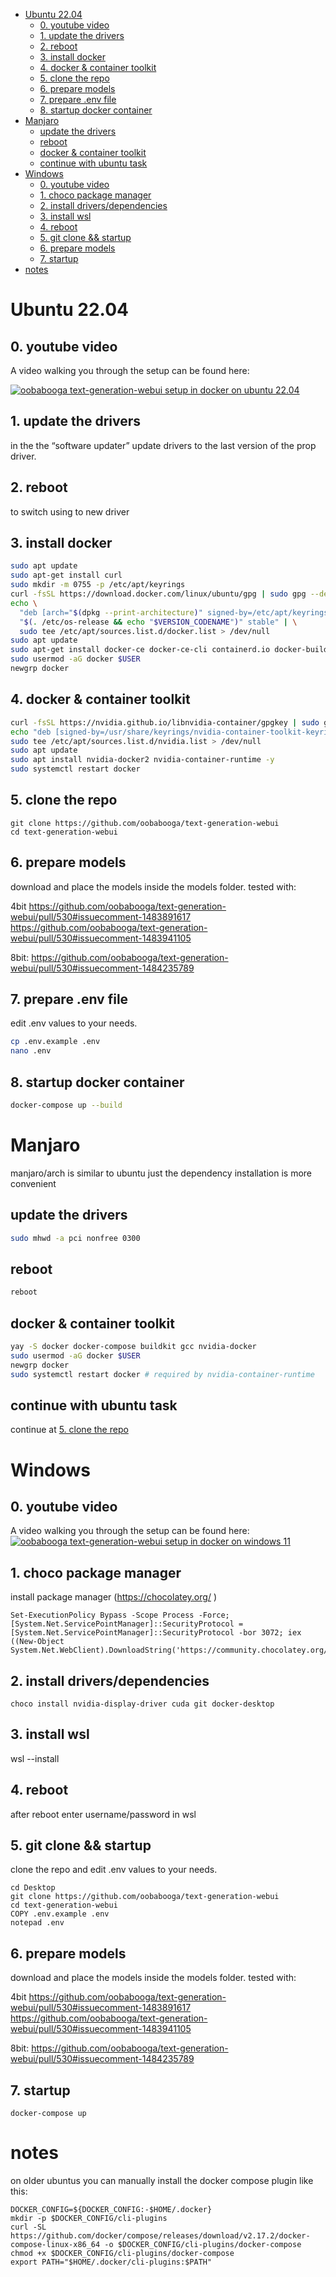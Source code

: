 - [Ubuntu 22.04](#ubuntu-2204)
  - [0. youtube video](#0-youtube-video)
  - [1. update the drivers](#1-update-the-drivers)
  - [2. reboot](#2-reboot)
  - [3. install docker](#3-install-docker)
  - [4. docker \& container toolkit](#4-docker--container-toolkit)
  - [5. clone the repo](#5-clone-the-repo)
  - [6. prepare models](#6-prepare-models)
  - [7. prepare .env file](#7-prepare-env-file)
  - [8. startup docker container](#8-startup-docker-container)
- [Manjaro](#manjaro)
  - [update the drivers](#update-the-drivers)
  - [reboot](#reboot)
  - [docker \& container toolkit](#docker--container-toolkit)
  - [continue with ubuntu task](#continue-with-ubuntu-task)
- [Windows](#windows)
  - [0. youtube video](#0-youtube-video-1)
  - [1. choco package manager](#1-choco-package-manager)
  - [2. install drivers/dependencies](#2-install-driversdependencies)
  - [3. install wsl](#3-install-wsl)
  - [4. reboot](#4-reboot)
  - [5. git clone \&\& startup](#5-git-clone--startup)
  - [6. prepare models](#6-prepare-models-1)
  - [7. startup](#7-startup)
- [notes](#notes)

# Ubuntu 22.04

## 0. youtube video
A video walking you through the setup can be found here:

[![oobabooga text-generation-webui setup in docker on ubuntu 22.04](https://img.youtube.com/vi/ELkKWYh8qOk/0.jpg)](https://www.youtube.com/watch?v=ELkKWYh8qOk)


## 1. update the drivers
in the the “software updater” update drivers to the last version of the prop driver.

## 2. reboot
to switch using to new driver

## 3. install docker
```bash
sudo apt update
sudo apt-get install curl
sudo mkdir -m 0755 -p /etc/apt/keyrings
curl -fsSL https://download.docker.com/linux/ubuntu/gpg | sudo gpg --dearmor -o /etc/apt/keyrings/docker.gpg
echo \
  "deb [arch="$(dpkg --print-architecture)" signed-by=/etc/apt/keyrings/docker.gpg] https://download.docker.com/linux/ubuntu \
  "$(. /etc/os-release && echo "$VERSION_CODENAME")" stable" | \
  sudo tee /etc/apt/sources.list.d/docker.list > /dev/null
sudo apt update
sudo apt-get install docker-ce docker-ce-cli containerd.io docker-buildx-plugin docker-compose-plugin docker-compose -y
sudo usermod -aG docker $USER
newgrp docker
```

## 4. docker & container toolkit
```bash
curl -fsSL https://nvidia.github.io/libnvidia-container/gpgkey | sudo gpg --dearmor -o /usr/share/keyrings/nvidia-container-toolkit-keyring.gpg
echo "deb [signed-by=/usr/share/keyrings/nvidia-container-toolkit-keyring.gpg] https://nvidia.github.io/libnvidia-container/stable/ubuntu22.04/amd64 /" | \
sudo tee /etc/apt/sources.list.d/nvidia.list > /dev/null 
sudo apt update
sudo apt install nvidia-docker2 nvidia-container-runtime -y
sudo systemctl restart docker
```

## 5. clone the repo
```
git clone https://github.com/oobabooga/text-generation-webui
cd text-generation-webui
```

## 6. prepare models
download and place the models inside the models folder. tested with:

4bit
https://github.com/oobabooga/text-generation-webui/pull/530#issuecomment-1483891617
https://github.com/oobabooga/text-generation-webui/pull/530#issuecomment-1483941105

8bit:
https://github.com/oobabooga/text-generation-webui/pull/530#issuecomment-1484235789

## 7. prepare .env file
edit .env values to your needs.
```bash
cp .env.example .env
nano .env
```

## 8. startup docker container
```bash
docker-compose up --build
```

# Manjaro
manjaro/arch is similar to ubuntu just the dependency installation is more convenient

## update the drivers
```bash
sudo mhwd -a pci nonfree 0300
```
## reboot
```bash
reboot
```
## docker & container toolkit
```bash
yay -S docker docker-compose buildkit gcc nvidia-docker
sudo usermod -aG docker $USER
newgrp docker
sudo systemctl restart docker # required by nvidia-container-runtime
```

## continue with ubuntu task
continue at [5. clone the repo](#5-clone-the-repo)

# Windows
## 0. youtube video
A video walking you through the setup can be found here:
[![oobabooga text-generation-webui setup in docker on windows 11](https://img.youtube.com/vi/ejH4w5b5kFQ/0.jpg)](https://www.youtube.com/watch?v=ejH4w5b5kFQ)

## 1. choco package manager
install package manager  (https://chocolatey.org/ )
```
Set-ExecutionPolicy Bypass -Scope Process -Force; [System.Net.ServicePointManager]::SecurityProtocol = [System.Net.ServicePointManager]::SecurityProtocol -bor 3072; iex ((New-Object System.Net.WebClient).DownloadString('https://community.chocolatey.org/install.ps1'))
```

## 2. install drivers/dependencies
```
choco install nvidia-display-driver cuda git docker-desktop
```

## 3. install wsl
wsl --install

## 4. reboot
after reboot enter username/password in wsl

## 5. git clone && startup
clone the repo and edit .env values to your needs.
```
cd Desktop
git clone https://github.com/oobabooga/text-generation-webui
cd text-generation-webui
COPY .env.example .env
notepad .env
```

## 6. prepare models
download and place the models inside the models folder. tested with:

4bit https://github.com/oobabooga/text-generation-webui/pull/530#issuecomment-1483891617 https://github.com/oobabooga/text-generation-webui/pull/530#issuecomment-1483941105

8bit: https://github.com/oobabooga/text-generation-webui/pull/530#issuecomment-1484235789

## 7. startup
```
docker-compose up
```

# notes

on older ubuntus you can manually install the docker compose plugin like this:
```
DOCKER_CONFIG=${DOCKER_CONFIG:-$HOME/.docker}
mkdir -p $DOCKER_CONFIG/cli-plugins
curl -SL https://github.com/docker/compose/releases/download/v2.17.2/docker-compose-linux-x86_64 -o $DOCKER_CONFIG/cli-plugins/docker-compose
chmod +x $DOCKER_CONFIG/cli-plugins/docker-compose
export PATH="$HOME/.docker/cli-plugins:$PATH"
```